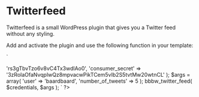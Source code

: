 # Twitterfeed

Twitterfeed is a small WordPress plugin that gives you a Twitter feed without any styling.

Add and activate the plugin and use the following function in your template:


`
<?php 
$credentials = array(
	'consumer_key' => 'rs3gTbvTzo6v8vC4Tx3wdlAo0',
	'consumer_secret' => '3zRolaOfaNvqplwQz8mpvacwPikTCem5vIb2S5tvtMw20wtnCL'
);

$args = array(
	'user' => 'baardbaard',
	'number_of_tweets' => 5
);

bbbw_twitter_feed( $credentials, $args ); 
`

?>

